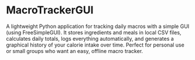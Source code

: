 # MacroTrackerGUI
A lightweight Python application for tracking daily macros with a simple GUI (using FreeSimpleGUI). It stores ingredients and meals in local CSV files, calculates daily totals, logs everything automatically, and generates a graphical history of your calorie intake over time. Perfect for personal use or small groups who want an easy, offline macro tracker.
